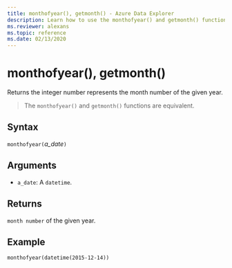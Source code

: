 ```yaml
---
title: monthofyear(), getmonth() - Azure Data Explorer
description: Learn how to use the monthofyear() and getmonth() functions to get the integer representation of the month.
ms.reviewer: alexans
ms.topic: reference
ms.date: 02/13/2020
---
```

# monthofyear(), getmonth()

Returns the integer number represents the month number of the given year.

> The `monthofyear()` and `getmonth()` functions are equivalent.

## Syntax

`monthofyear(`*a_date*`)`

## Arguments

* `a_date`: A `datetime`.

## Returns

`month number` of the given year.

## Example

```kusto
monthofyear(datetime(2015-12-14))
```

